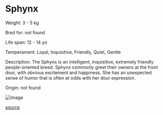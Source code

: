 # Sphynx

Weight: 3 - 5 kg

Bred for: not found 

Life span: 12 - 14 yo

Temperament: Loyal, Inquisitive, Friendly, Quiet, Gentle

Description: The Sphynx is an intelligent, inquisitive, extremely friendly people-oriented breed. Sphynx commonly greet their owners  at the front door, with obvious excitement and happiness. She has an unexpected sense of humor that is often at odds with her dour expression.

Origin: not found

![image](https://cdn2.thecatapi.com/images/BDb8ZXb1v.jpg)

[source](https://api.thecatapi.com/v1/breeds/sphy)
